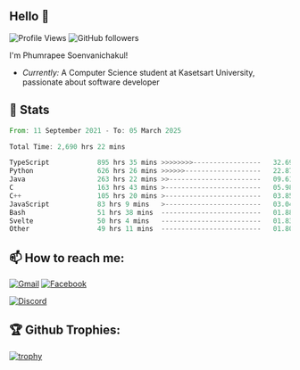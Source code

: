 
<h2>Hello 👋</h2> 

![Profile Views](https://komarev.com/ghpvc/?username=Homiez09&label=Profile%20views&color=0e75b6&style=flat)
![GitHub followers](https://img.shields.io/github/followers/HomieZ09.svg?style=social&label=Follow)


I'm Phumrapee Soenvanichakul!

- <i>Currently:</i> A Computer Science student at Kasetsart University, passionate about software developer

<h2>👀 Stats</h2>

<!--START_SECTION:waka-->

```rust
From: 11 September 2021 - To: 05 March 2025

Total Time: 2,690 hrs 22 mins

TypeScript            895 hrs 35 mins >>>>>>>>-----------------   32.69 %
Python                626 hrs 26 mins >>>>>>-------------------   22.87 %
Java                  263 hrs 22 mins >>-----------------------   09.61 %
C                     163 hrs 43 mins >------------------------   05.98 %
C++                   105 hrs 20 mins >------------------------   03.85 %
JavaScript            83 hrs 9 mins   >------------------------   03.04 %
Bash                  51 hrs 38 mins  -------------------------   01.88 %
Svelte                50 hrs 4 mins   -------------------------   01.83 %
Other                 49 hrs 11 mins  -------------------------   01.80 %
```

<!--END_SECTION:waka-->

<h2>📫 How to reach me:</h2>

<a href="mailto:phumrapeesoen1@gmail.com">![Gmail](https://img.shields.io/badge/Gmail-D14836?style=for-the-badge&logo=gmail&logoColor=white)</a> 
<a href="https://web.facebook.com/phumrapee.soenvanichakul.3/">![Facebook](https://img.shields.io/badge/Facebook-4267B2?style=for-the-badge&logo=facebook&logoColor=white)</a>

<a href="https://discord.gg/EWnAEUtFVm">![Discord](https://discord.c99.nl/widget/theme-1/297740667784921089.png)</a> 

<h2>🏆 Github Trophies:</h2>

[![trophy](https://github-profile-trophy.vercel.app/?username=Homiez09&theme=discord&row=1)](https://github.com/ryo-ma/github-profile-trophy)
